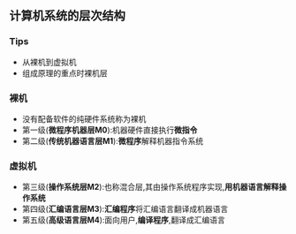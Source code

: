 ## 计算机系统的层次结构

### Tips

- 从裸机到虚拟机
- 组成原理的重点时裸机层

### 裸机

- 没有配备软件的纯硬件系统称为裸机
- 第一级(**微程序机器层M0**):机器硬件直接执行**微指令**
- 第二级(**传统机器语言层M1**):**微程序**解释机器指令系统
### 虚拟机

- 第三级(**操作系统层M2**):也称混合层,其由操作系统程序实现,**用机器语言解释操作系统**
- 第四级(**汇编语言层M3**):**汇编程序**将汇编语言翻译成机器语言
- 第五级(**高级语言层M4**):面向用户,**编译程序**,翻译成汇编语言